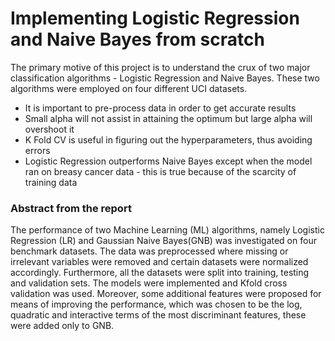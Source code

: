 # Implementing Logistic Regression and Naive Bayes from scratch
The primary motive of this project is to understand the crux of two major classification algorithms - Logistic Regression
and Naive Bayes. These two algorithms were employed on four different UCI datasets.
- It is important to pre-process data in order to get accurate
results
- Small alpha will not assist in attaining the optimum but
large alpha will overshoot it
- K Fold CV is useful in figuring out the hyperparameters,
thus avoiding errors
- Logistic Regression outperforms Naive Bayes except
when the model ran on breasy cancer data - this is true
because of the scarcity of training data

### Abstract from the report

The performance of two Machine Learning (ML) algorithms, namely Logistic Regression (LR) and
Gaussian Naive Bayes(GNB) was investigated on four benchmark
datasets. The data was preprocessed where missing or irrelevant
variables were removed and certain datasets were normalized
accordingly. Furthermore, all the datasets were split into training,
testing and validation sets. The models were implemented and Kfold
cross validation was used. Moreover, some additional features
were proposed for means of improving the performance, which
was chosen to be the log, quadratic and interactive terms of the
most discriminant features, these were added only to GNB.
